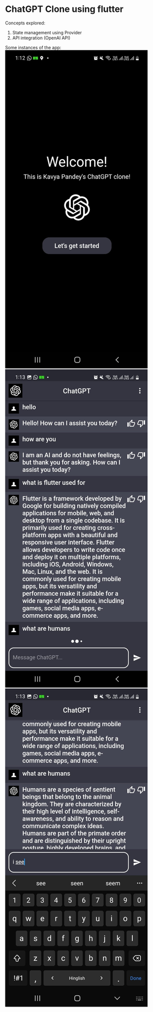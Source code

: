 # ChatGPT Clone using flutter

Concepts explored: 

1. State management using Provider
2. API integration (OpenAI API)

Some instances of the app:
![img.png](img.png)  ![img_1.png](img_1.png)  ![img_2.png](img_2.png)